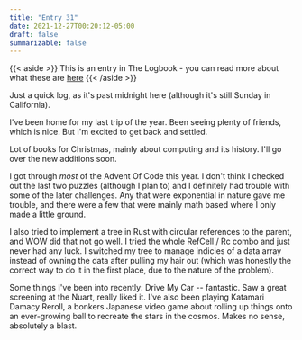 ```yaml
---
title: "Entry 31"
date: 2021-12-27T00:20:12-05:00
draft: false
summarizable: false
---
```


{{< aside >}} This is an entry in The Logbook - you can read more about what these are [here](/posts/logbook) {{< /aside >}}

Just a quick log, as it's past midnight here (although it's still Sunday in California).

I've been home for my last trip of the year. Been seeing plenty of friends, which is nice. But I'm excited to get back and settled.

Lot of books for Christmas, mainly about computing and its history. I'll go over the new additions soon.

I got through _most_ of the Advent Of Code this year. I don't think I checked out the last two puzzles (although I plan to) and I definitely had trouble with some of the later challenges. Any that were exponential in nature gave me trouble, and there were a few that were mainly math based where I only made a little ground.

I also tried to implement a tree in Rust with circular references to the parent, and WOW did that not go well. I tried the whole RefCell / Rc combo and just never had any luck. I switched my tree to manage indicies of a data array instead of owning the data after pulling my hair out (which was honestly the correct way to do it in the first place, due to the nature of the problem).

Some things I've been into recently: Drive My Car -- fantastic. Saw a great screening at the Nuart, really liked it. I've also been playing Katamari Damacy Reroll, a bonkers Japanese video game about rolling up things onto an ever-growing ball to recreate the stars in the cosmos. Makes no sense, absolutely a blast.
